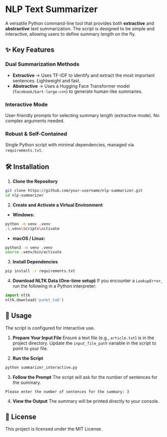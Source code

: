 # NLP Text Summarizer

A versatile Python command-line tool that provides both **extractive** and **abstractive** text summarization. The script is designed to be simple and interactive, allowing users to define summary length on the fly.

## ✨ Key Features

### Dual Summarization Methods

- **Extractive** → Uses TF-IDF to identify and extract the most important sentences. Lightweight and fast.
- **Abstractive** → Uses a Hugging Face Transformer model (`facebook/bart-large-cnn`) to generate human-like summaries.

### Interactive Mode

User-friendly prompts for selecting summary length (extractive mode). No complex arguments needed.

### Robust & Self-Contained

Single Python script with minimal dependencies, managed via `requirements.txt`.

## 🛠️ Installation

1. **Clone the Repository**

```bash
git clone https://github.com/your-username/nlp-summarizer.git
cd nlp-summarizer
```

2. **Create and Activate a Virtual Environment**

- **Windows:**

```bash
python -m venv .venv
.\.venv\Scripts\activate
```

- **macOS / Linux:**

```bash
python3 -m venv .venv
source .venv/bin/activate
```

3. **Install Dependencies**

```bash
pip install -r requirements.txt
```

4. **Download NLTK Data (One-time setup)**
   If you encounter a `LookupError`, run the following in a Python interpreter:

```python
import nltk
nltk.download('punkt_tab')
```

## 🚀 Usage

The script is configured for interactive use.

1. **Prepare Your Input File**
   Ensure a text file (e.g., `article.txt`) is in the project directory. Update the `input_file_path` variable in the script to point to your file.

2. **Run the Script**

```bash
python summarizer_interactive.py
```

3. **Follow the Prompt**
   The script will ask for the number of sentences for the summary.

```
Please enter the number of sentences for the summary: 3
```

4. **View the Output**
   The summary will be printed directly to your console.

## 📜 License

This project is licensed under the MIT License.
